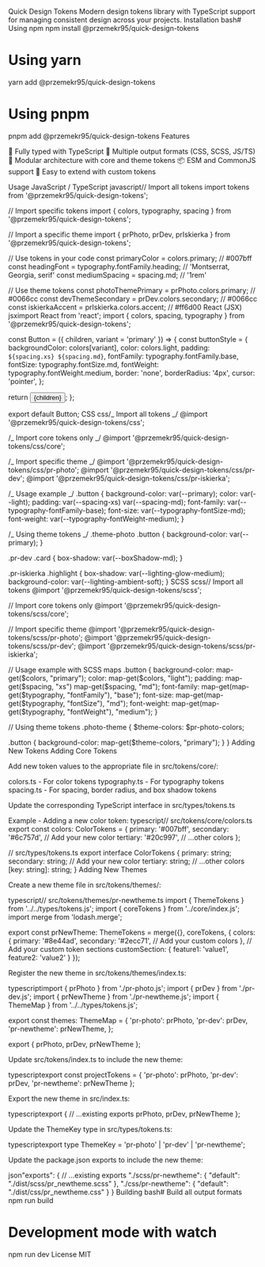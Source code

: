 Quick Design Tokens
Modern design tokens library with TypeScript support for managing consistent design across your projects.
Installation
bash# Using npm
npm install @przemekr95/quick-design-tokens

# Using yarn

yarn add @przemekr95/quick-design-tokens

# Using pnpm

pnpm add @przemekr95/quick-design-tokens
Features

🔄 Fully typed with TypeScript
🎨 Multiple output formats (CSS, SCSS, JS/TS)
🧩 Modular architecture with core and theme tokens
📦 ESM and CommonJS support
🚀 Easy to extend with custom tokens

Usage
JavaScript / TypeScript
javascript// Import all tokens
import tokens from '@przemekr95/quick-design-tokens';

// Import specific tokens
import { colors, typography, spacing } from '@przemekr95/quick-design-tokens';

// Import a specific theme
import { prPhoto, prDev, prIskierka } from '@przemekr95/quick-design-tokens';

// Use tokens in your code
const primaryColor = colors.primary; // #007bff
const headingFont = typography.fontFamily.heading; // 'Montserrat, Georgia, serif'
const mediumSpacing = spacing.md; // '1rem'

// Use theme tokens
const photoThemePrimary = prPhoto.colors.primary; // #0066cc
const devThemeSecondary = prDev.colors.secondary; // #0066cc
const iskierkaAccent = prIskierka.colors.accent; // #ff6d00
React (JSX)
jsximport React from 'react';
import { colors, spacing, typography } from '@przemekr95/quick-design-tokens';

const Button = ({ children, variant = 'primary' }) => {
const buttonStyle = {
backgroundColor: colors[variant],
color: colors.light,
padding: `${spacing.xs} ${spacing.md}`,
fontFamily: typography.fontFamily.base,
fontSize: typography.fontSize.md,
fontWeight: typography.fontWeight.medium,
border: 'none',
borderRadius: '4px',
cursor: 'pointer',
};

return <button style={buttonStyle}>{children}</button>;
};

export default Button;
CSS
css/_ Import all tokens _/
@import '@przemekr95/quick-design-tokens/css';

/_ Import core tokens only _/
@import '@przemekr95/quick-design-tokens/css/core';

/_ Import specific theme _/
@import '@przemekr95/quick-design-tokens/css/pr-photo';
@import '@przemekr95/quick-design-tokens/css/pr-dev';
@import '@przemekr95/quick-design-tokens/css/pr-iskierka';

/_ Usage example _/
.button {
background-color: var(--primary);
color: var(--light);
padding: var(--spacing-xs) var(--spacing-md);
font-family: var(--typography-fontFamily-base);
font-size: var(--typography-fontSize-md);
font-weight: var(--typography-fontWeight-medium);
}

/_ Using theme tokens _/
.theme-photo .button {
background-color: var(--primary);
}

.pr-dev .card {
box-shadow: var(--boxShadow-md);
}

.pr-iskierka .highlight {
box-shadow: var(--lighting-glow-medium);
background-color: var(--lighting-ambient-soft);
}
SCSS
scss// Import all tokens
@import '@przemekr95/quick-design-tokens/scss';

// Import core tokens only
@import '@przemekr95/quick-design-tokens/scss/core';

// Import specific theme
@import '@przemekr95/quick-design-tokens/scss/pr-photo';
@import '@przemekr95/quick-design-tokens/scss/pr-dev';
@import '@przemekr95/quick-design-tokens/scss/pr-iskierka';

// Usage example with SCSS maps
.button {
background-color: map-get($colors, "primary");
  color: map-get($colors, "light");
padding: map-get($spacing, "xs") map-get($spacing, "md");
font-family: map-get(map-get($typography, "fontFamily"), "base");
  font-size: map-get(map-get($typography, "fontSize"), "md");
font-weight: map-get(map-get($typography, "fontWeight"), "medium");
}

// Using theme tokens
.photo-theme {
$theme-colors: $pr-photo-colors;

.button {
background-color: map-get($theme-colors, "primary");
}
}
Adding New Tokens
Adding Core Tokens

Add new token values to the appropriate file in src/tokens/core/:

colors.ts - For color tokens
typography.ts - For typography tokens
spacing.ts - For spacing, border radius, and box shadow tokens

Update the corresponding TypeScript interface in src/types/tokens.ts

Example - Adding a new color token:
typescript// src/tokens/core/colors.ts
export const colors: ColorTokens = {
primary: '#007bff',
secondary: '#6c757d',
// Add your new color
tertiary: '#20c997',
// ...other colors
};

// src/types/tokens.ts
export interface ColorTokens {
primary: string;
secondary: string;
// Add your new color
tertiary: string;
// ...other colors
[key: string]: string;
}
Adding New Themes

Create a new theme file in src/tokens/themes/:

typescript// src/tokens/themes/pr-newtheme.ts
import { ThemeTokens } from '../../types/tokens.js';
import { coreTokens } from '../core/index.js';
import merge from 'lodash.merge';

export const prNewTheme: ThemeTokens = merge({}, coreTokens, {
colors: {
primary: '#8e44ad',
secondary: '#2ecc71',
// Add your custom colors
},
// Add your custom token sections
customSection: {
feature1: 'value1',
feature2: 'value2'
}
});

Register the new theme in src/tokens/themes/index.ts:

typescriptimport { prPhoto } from './pr-photo.js';
import { prDev } from './pr-dev.js';
import { prNewTheme } from './pr-newtheme.js';
import { ThemeMap } from '../../types/tokens.js';

export const themes: ThemeMap = {
'pr-photo': prPhoto,
'pr-dev': prDev,
'pr-newtheme': prNewTheme,
};

export { prPhoto, prDev, prNewTheme };

Update src/tokens/index.ts to include the new theme:

typescriptexport const projectTokens = {
'pr-photo': prPhoto,
'pr-dev': prDev,
'pr-newtheme': prNewTheme
};

Export the new theme in src/index.ts:

typescriptexport {
// ...existing exports
prPhoto,
prDev,
prNewTheme
};

Update the ThemeKey type in src/types/tokens.ts:

typescriptexport type ThemeKey = 'pr-photo' | 'pr-dev' | 'pr-newtheme';

Update the package.json exports to include the new theme:

json"exports": {
// ...existing exports
"./scss/pr-newtheme": {
"default": "./dist/scss/pr_newtheme.scss"
},
"./css/pr-newtheme": {
"default": "./dist/css/pr_newtheme.css"
}
}
Building
bash# Build all output formats
npm run build

# Development mode with watch

npm run dev
License
MIT
